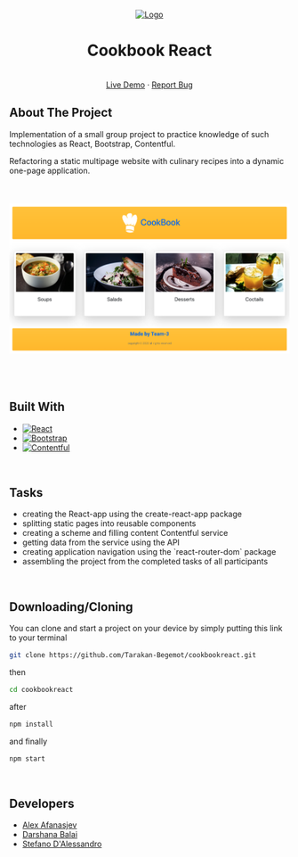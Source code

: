 

<!-- PROJECT  -->
<br />
<div align="center">
  <a href="https://tarakan-begemot.github.io/cookbookreact/">
    <img src="https://media.istockphoto.com/vectors/baker-kitchener-or-chef-cook-hat-isolated-sketch-vector-id1206574461?b=1&k=20&m=1206574461&s=170667a&w=0&h=G-ehizW-TlE8ciXRMng2vCZFvsH-_xNiZ48-Hbx-OqY=" alt="Logo" width="120" height="120">
  </a>
<h1 align="center">Cookbook React</h1>
  <p align="center">
    <br />
    <a href="https://tarakan-begemot.github.io/cookbookreact/">Live Demo</a>
    ·
    <a href="https://github.com/Tarakan-Begemot/cookbookreact/issues">Report Bug</a>
  </p>
</div>








<!-- ABOUT THE PROJECT -->
## About The Project



Implementation of a small group project to practice knowledge of such technologies as React, Bootstrap, Contentful.

Refactoring a static multipage website with culinary recipes into a dynamic one-page application.
<br/><br/>
<br/><br/>
[![Screen Shot][product-screenshot]](https://tarakan-begemot.github.io/cookbookreact/)
<br/><br/>
<br/><br/>


## Built With

* [![React][React.js]][React-url]
* [![Bootstrap][Bootstrap.com]][Bootstrap-url]
* [![Contentful][Contentful.com]][Contentful-url]
 <br />



<!-- Tasks -->
## Tasks

<ul>
<li>creating the React-app using the create-react-app package</li>
<li>splitting static pages into reusable components</li>
<li>сreating a scheme and filling content Contentful service</li>
<li>getting data from the service using the API</li>
<li>creating application navigation using the `react-router-dom` package</li>
<li>assembling the project from the completed tasks of all participants</li>
</ul>
 <br />

<!-- Downloading/Cloning -->
## Downloading/Cloning

You can clone and start a project on your device by simply putting this link to your terminal

  ```sh
  git clone https://github.com/Tarakan-Begemot/cookbookreact.git
  ```
  then
  ```sh
  cd cookbookreact
  ```
  after
  ```sh
  npm install
  ```
  and finally 
  ```sh
  npm start
  ```
 <br />

<!-- Developers -->
## Developers

* [Alex Afanasjev](https://github.com/Tarakan-Begemot)
* [Darshana Balai](https://github.com/darshana-karnavat)
* [Stefano D'Alessandro](https://github.com/sdalessa)




<!-- MARKDOWN LINKS & IMAGES -->
<!-- https://www.markdownguide.org/basic-syntax/#reference-style-links -->

[product-screenshot]: screenshot.png

[React.js]: https://img.shields.io/badge/React-20232A?style=for-the-badge&logo=react&logoColor=61DAFB
[React-url]: https://reactjs.org/

[Bootstrap.com]: https://img.shields.io/badge/Bootstrap-563D7C?style=for-the-badge&logo=bootstrap&logoColor=white
[Bootstrap-url]: https://getbootstrap.com

[Contentful.com]: https://img.shields.io/badge/Contentful-2478CC?style=for-the-badge&logo=nextdotjs&logoColor=white
[Contentful-url]: https://www.contentful.com/
